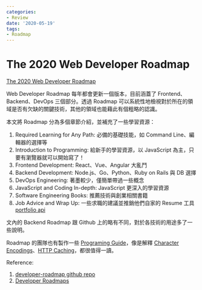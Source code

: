 ```yaml
---
categories:
- Review
date: '2020-05-19'
tags:
- Roadmap
---
```


# The 2020 Web Developer Roadmap

[The 2020 Web Developer Roadmap](https://levelup.gitconnected.com/the-2020-web-developer-roadmap-76503ddfb327)

Web Developer Roadmap 每年都會更新一個版本，目前涵蓋了 Frontend、Backend、DevOps 三個部分。透過 Roadmap 可以系統性地檢視對於所在的領域是否有欠缺的關鍵技術，其他的領域也能藉此有個粗略的認識。

本文將 Roadmap 分為多個章節介紹，並補充了一些學習資源：

1. Required Learning for Any Path: 必備的基礎技能，如 Command Line、編輯器的選擇等
2. Introduction to Programming: 給新手的學習資源，以 JavaScript 為主，只要有瀏覽器就可以開始寫了！
3. Frontend Development: React、Vue、Angular 大亂鬥
4. Backend Development: Node.js、Go、Python、Ruby on Rails 與 DB 選擇
5. DevOps Engineering: 著墨較少，僅簡單帶過一些概念
6. JavaScript and Coding In-depth: JavaScript 更深入的學習資源
7. Software Engineering Books: 推薦技術與創業相關書籍
8. Job Advice and Wrap Up: 一些求職的建議並推銷他們自家的 Resume 工具 [portfolio api](https://gitconnected.com/portfolio-api)

文內的 Backend Roadmap 跟 Github 上的略有不同，對於各技術的用途多了一些說明。

Roadmap 的團隊也有製作一些 [Programing Guide](https://roadmap.sh/guides)，像是解釋 [Character Encodings](https://roadmap.sh/guides/character-encodings)、[HTTP Caching](https://roadmap.sh/guides/http-caching)，都很值得一讀。

Reference:

1. [developer-roadmap github repo](https://github.com/kamranahmedse/developer-roadmap)
2. [Developer Roadmaps](https://roadmap.sh/)